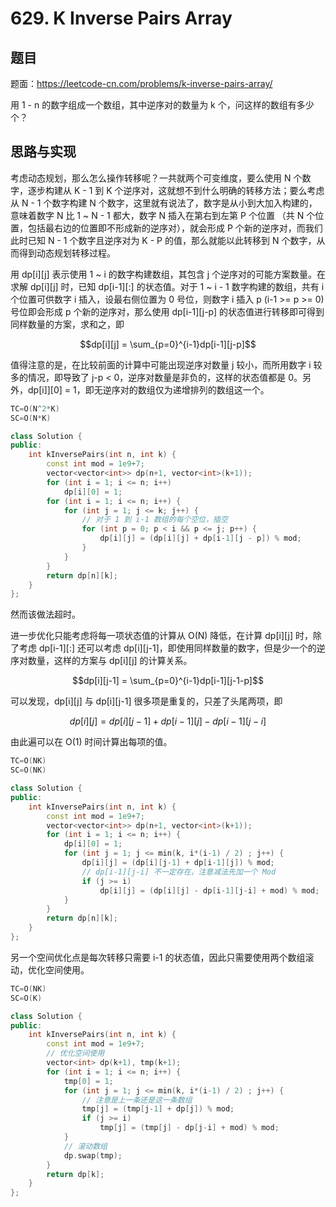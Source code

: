 # 629. K Inverse Pairs Array

## 题目

题面：https://leetcode-cn.com/problems/k-inverse-pairs-array/

用 1 - n 的数字组成一个数组，其中逆序对的数量为 k 个，问这样的数组有多少个？

## 思路与实现

考虑动态规划，那么怎么操作转移呢？一共就两个可变维度，要么使用 N 个数字，逐步构建从 K - 1 到 K 个逆序对，这就想不到什么明确的转移方法；要么考虑从 N - 1 个数字构建 N 个数字，这里就有说法了，数字是从小到大加入构建的，意味着数字 N 比 1 ~ N - 1 都大，数字 N 插入在第右到左第 P 个位置 （共 N 个位置，包括最右边的位置即不形成新的逆序对），就会形成 P 个新的逆序对，而我们此时已知 N - 1 个数字且逆序对为 K - P 的值，那么就能以此转移到 N 个数字，从而得到动态规划转移过程。

用 dp[i][j] 表示使用 1 ~ i 的数字构建数组，其包含 j 个逆序对的可能方案数量。在求解 dp[i][j] 时，已知 dp[i-1][:] 的状态值。对于 1 ~ i - 1 数字构建的数组，共有 i 个位置可供数字 i 插入，设最右侧位置为 0 号位，则数字 i 插入 p (i-1 >= p >= 0)号位即会形成 p 个新的逆序对，那么使用 dp[i-1][j-p] 的状态值进行转移即可得到同样数量的方案，求和之，即

$$dp[i][j] = \sum_{p=0}^{i-1}dp[i-1][j-p]$$

值得注意的是，在比较前面的计算中可能出现逆序对数量 j 较小，而所用数字 i 较多的情况，即导致了 j-p < 0，逆序对数量是非负的，这样的状态值都是 0。另外，dp[i]][0] = 1，即无逆序对的数组仅为递增排列的数组这一个。

``` c++
TC=O(N^2*K)
SC=O(N*K)

class Solution {
public:
    int kInversePairs(int n, int k) {
        const int mod = 1e9+7;
        vector<vector<int>> dp(n+1, vector<int>(k+1));
        for (int i = 1; i <= n; i++)
            dp[i][0] = 1;
        for (int i = 1; i <= n; i++) {
            for (int j = 1; j <= k; j++) {
                // 对于 1 到 i-1 数组的每个空位，插空
                for (int p = 0; p < i && p <= j; p++) {
                    dp[i][j] = (dp[i][j] + dp[i-1][j - p]) % mod;
                }
            }
        }
        return dp[n][k];
    }
};
```

然而该做法超时。

进一步优化只能考虑将每一项状态值的计算从 O(N) 降低，在计算 dp[i][j] 时，除了考虑 dp[i-1][:] 还可以考虑 dp[i][j-1]，即使用同样数量的数字，但是少一个的逆序对数量，这样的方案与 dp[i][j] 的计算关系。

$$dp[i][j-1] = \sum_{p=0}^{i-1}dp[i-1][j-1-p]$$

可以发现，dp[i][j] 与 dp[i][j-1] 很多项是重复的，只差了头尾两项，即

$$dp[i][j] = dp[i][j-1] + dp[i-1][j] - dp[i-1][j-i]$$

由此遍可以在 O(1) 时间计算出每项的值。

``` c++
TC=O(NK)
SC=O(NK)

class Solution {
public:
    int kInversePairs(int n, int k) {
        const int mod = 1e9+7;
        vector<vector<int>> dp(n+1, vector<int>(k+1));
        for (int i = 1; i <= n; i++) {
            dp[i][0] = 1;
            for (int j = 1; j <= min(k, i*(i-1) / 2) ; j++) {
                dp[i][j] = (dp[i][j-1] + dp[i-1][j]) % mod;
                // dp[i-1][j-i] 不一定存在，注意减法先加一个 Mod
                if (j >= i)
                    dp[i][j] = (dp[i][j] - dp[i-1][j-i] + mod) % mod;
            }
        }
        return dp[n][k];
    }
};
```

另一个空间优化点是每次转移只需要 i-1 的状态值，因此只需要使用两个数组滚动，优化空间使用。

``` c++
TC=O(NK)
SC=O(K)

class Solution {
public:
    int kInversePairs(int n, int k) {
        const int mod = 1e9+7;
        // 优化空间使用
        vector<int> dp(k+1), tmp(k+1);
        for (int i = 1; i <= n; i++) {
            tmp[0] = 1;
            for (int j = 1; j <= min(k, i*(i-1) / 2) ; j++) {
                // 注意是上一条还是这一条数组
                tmp[j] = (tmp[j-1] + dp[j]) % mod;
                if (j >= i)
                    tmp[j] = (tmp[j] - dp[j-i] + mod) % mod;
            }
            // 滚动数组
            dp.swap(tmp);
        }
        return dp[k];
    }
};
```
